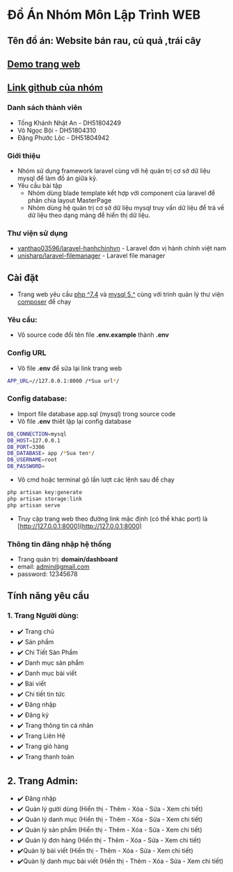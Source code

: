 # Đồ Án Nhóm Môn Lập Trình WEB

## Tên đồ án: Website bán rau, củ quả ,trái cây

## [Demo trang web ](https://nhatan.ga)

## [Link github của nhóm ](https://github.com/nhatan1404/app-laravel-ltw)

### Danh sách thành viên

-   Tống Khánh Nhật An - DH51804249
-   Võ Ngọc Bội - DH51804310
-   Đặng Phước Lộc - DH51804942

### Giới thiệu

-   Nhóm sử dụng framework laravel cùng với hệ quản trị cơ sở dữ liệu mysql để làm đồ án giữa kỳ.
-   Yêu cầu bài tập
    -   Nhóm dùng blade template kết hợp với component của laravel để phân chia layout MasterPage
    -   Nhóm dùng hệ quản trị cơ sở dữ liệu mysql truy vấn dữ liệu để trả về dữ liệu theo dạng mảng để hiển thị dữ liệu.

### Thư viện sử dụng

-   [vanthao03596/laravel-hanhchinhvn](https://github.com/vanthao03596/laravel-hanhchinhvn) - Laravel đơn vị hành chính việt nam
-   [unisharp/laravel-filemanager](https://unisharp.github.io/laravel-filemanager/) - Laravel file manager

## Cài đặt

-   Trang web yêu cầu [php ^7.4](https://www.php.net/) và [mysql 5.^](https://www.mysql.com/) cùng với trình quản lý thư viện [composer](https://getcomposer.org/) để chạy

### Yêu cầu:
- Vô source code đổi tên file **.env.example** thành **.env**

### Config URL
- Vô file **.env** để sửa lại link trang web
```sh
APP_URL=//127.0.0.1:8000 /*Sua url*/
```
### Config database:

-   Import file database app.sql (mysql) trong source code
-   Vô file **.env** thiêt lập lại config database

```sh
DB_CONNECTION=mysql
DB_HOST=127.0.0.1
DB_PORT=3306
DB_DATABASE= app /*Sua ten*/
DB_USERNAME=root
DB_PASSWORD=
```

-   Vô cmd hoặc terminal gõ lần lượt các lệnh sau để chạy

```sh
php artisan key:generate
php artisan storage:link
php artisan serve
```
- Truy cập trang web theo đường link mặc định (có thể khác port) là [http://127.0.0.1:8000](http://127.0.0.1:8000)

### Thông tin đăng nhập hệ thống

-   Trang quản trị: **domain/dashboard**
-   email: admin@gmail.com
-   password: 12345678

## Tính năng yêu cầu

### 1. Trang Người dùng:

-   :heavy_check_mark: Trang chủ
-   :heavy_check_mark: Sản phẩm
-   :heavy_check_mark: Chi Tiết Sản Phẩm
-   :heavy_check_mark: Danh mục sản phẩm
-   :heavy_check_mark: Danh mục bài viết
-   :heavy_check_mark: Bài viết
-   :heavy_check_mark: Chi tiết tin tức
-   :heavy_check_mark: Đăng nhập
-   :heavy_check_mark: Đăng ký
-   :heavy_check_mark: Trang thông tin cá nhân
-   :heavy_check_mark: Trang Liên Hệ
-   :heavy_check_mark: Trang giỏ hàng
-   :heavy_check_mark: Trang thanh toán

## 2. Trang Admin:

-   :heavy_check_mark: Đăng nhập
-   :heavy_check_mark: Quản lý gười dùng (Hiển thị - Thêm - Xóa - Sửa - Xem chi tiết)
-   :heavy_check_mark: Quản lý danh mục (Hiển thị - Thêm - Xóa - Sửa - Xem chi tiết)
-   :heavy_check_mark: Quản lý sản phẩm (Hiển thị - Thêm - Xóa - Sửa - Xem chi tiết)
-   :heavy_check_mark: Quản lý đơn hàng (Hiển thị - Thêm - Xóa - Sửa - Xem chi tiết)
-   :heavy_check_mark:Quản lý bài viết (Hiển thị - Thêm - Xóa - Sửa - Xem chi tiết)
-   :heavy_check_mark:Quản lý danh mục bài viết (Hiển thị - Thêm - Xóa - Sửa - Xem chi tiết)
